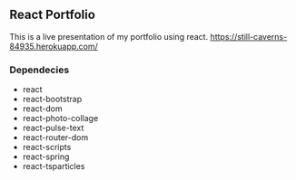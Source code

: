 ## React Portfolio
This is a live presentation of my portfolio using react.
https://still-caverns-84935.herokuapp.com/

### Dependecies
- react
- react-bootstrap
- react-dom
- react-photo-collage
- react-pulse-text
- react-router-dom
- react-scripts
- react-spring
- react-tsparticles
   

